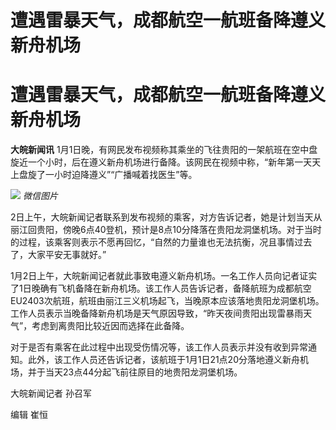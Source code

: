 # 遭遇雷暴天气，成都航空一航班备降遵义新舟机场

# 遭遇雷暴天气，成都航空一航班备降遵义新舟机场

**大皖新闻讯**
1月1日晚，有网民发布视频称其乘坐的飞往贵阳的一架航班在空中盘旋近一个小时，后在遵义新舟机场进行备降。该网民在视频中称，“新年第一天天上盘旋了一小时迫降遵义”“广播喊着找医生”等。

![](https://inews.gtimg.com/om_bt/OXjOXyhlL-422FYsn76eivw431OgDkQR5Iy069GYIiErcAA/1000)
_微信图片_

2日上午，大皖新闻记者联系到发布视频的乘客，对方告诉记者，她是计划当天从丽江回贵阳，傍晚6点40登机，预计是8点10分降落在贵阳龙洞堡机场。对于当时的过程，该乘客则表示不愿再回忆，“自然的力量谁也无法抗衡，况且事情过去了，大家平安无事就好。”

1月2日上午，大皖新闻记者就此事致电遵义新舟机场。一名工作人员向记者证实了1日晚确有飞机备降在新舟机场。该工作人员告诉记者，备降航班为成都航空EU2403次航班，航班由丽江三义机场起飞，当晚原本应该落地贵阳龙洞堡机场。工作人员表示当晚备降新舟机场是天气原因导致，“昨天夜间贵阳出现雷暴雨天气”，考虑到离贵阳比较近因而选择在此备降。

对于是否有乘客在此过程中出现受伤情况等，该工作人员表示并没有收到异常通知。此外，该工作人员还告诉记者，该航班于1月1日21点20分落地遵义新舟机场，并于当天23点44分起飞前往原目的地贵阳龙洞堡机场。

大皖新闻记者 孙召军

编辑 崔恒

